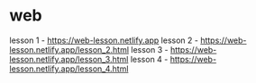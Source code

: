 # web

lesson 1 - https://web-lesson.netlify.app
lesson 2 - https://web-lesson.netlify.app/lesson_2.html
lesson 3 - https://web-lesson.netlify.app/lesson_3.html
lesson 4 - https://web-lesson.netlify.app/lesson_4.html
